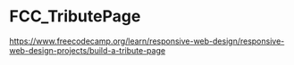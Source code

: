 # FCC_TributePage

https://www.freecodecamp.org/learn/responsive-web-design/responsive-web-design-projects/build-a-tribute-page
